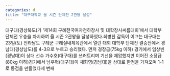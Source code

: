```yaml
---
categories: d
title: "대구대학교 올 시즌 단체전 2관왕 달성"
---
```

대구대(경상북도)가 ‘제14회 구례전국여자천하장사 및 대학장사씨름대회’에서 대학부 단체전 우승을 차지하여 올 시즌 2관왕을 달성하였다.최병찬 감독이 이끄는 대구대는 23일(토) 전라남도 구례군 구례실내체육관에서 열린 대회 대학부 단체전 결승전에서 경남대(경상남도)를 4-3으로 누르고 승리했다. 먼저 경장급(75kg 이하) 경기에서 임상빈(경남대)이 상대 선수 가수호(대구대)를 쓰러트리며 기선을 제압했지만 이어진 소장급(80kg 이하)경기에서 남우혁(대구대)이 채희영(경남대)을 상대로 한점을 가져오며 1-1로 동점을 만들었다세 번째
